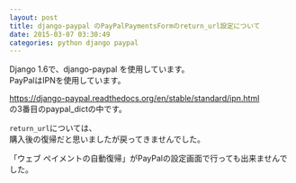 ```yaml
---
layout: post
title: django-paypal のPayPalPaymentsFormのreturn_url設定について
date: 2015-03-07 03:30:49
categories: python django paypal
---
```

<p>Django 1.6で、django-paypal を使用しています。<br>
PayPalはIPNを使用しています。</p>

<p><a href="https://django-paypal.readthedocs.org/en/stable/standard/ipn.html" rel="nofollow">https://django-paypal.readthedocs.org/en/stable/standard/ipn.html</a><br>
の3番目のpaypal_dictの中です。</p>

<p><code>return_url</code>については、<br>
購入後の復帰だと思いましたが戻ってきませんでした。</p>

<p>「ウェブ ペイメントの自動復帰」がPayPalの設定画面で行っても出来ませんでした。 </p>
